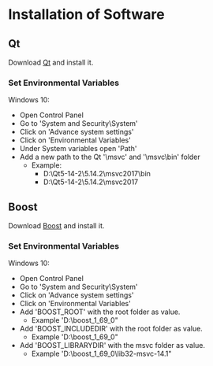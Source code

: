 # Installation of Software
  
## Qt 

Download [Qt](https://www.qt.io/offline-installers) and install it.

### Set Environmental Variables

Windows 10:

- Open Control Panel
- Go to 'System and Security\System'
- Click on 'Advance system settings'
- Click on 'Environmental Variables'
- Under System variables open 'Path'
- Add a new path to the Qt '\msvc' and '\msvc\bin' folder
    - Example:
       - D:\Qt5-14-2\5.14.2\msvc2017\bin
       - D:\Qt5-14-2\5.14.2\msvc2017

## Boost

Download [Boost](https://sourceforge.net/projects/boost/files/boost-binaries/) and install it.

### Set Environmental Variables

Windows 10:

- Open Control Panel
- Go to 'System and Security\System'
- Click on 'Advance system settings'
- Click on 'Environmental Variables'
- Add 'BOOST_ROOT' with the root folder as value.
  - Example 'D:\boost_1_69_0"
- Add 'BOOST_INCLUDEDIR' with the root folder as value.
  - Example 'D:\boost_1_69_0"
- Add 'BOOST_LIBRARYDIR' with the msvc folder as value.
  - Example 'D:\boost_1_69_0\lib32-msvc-14.1"
